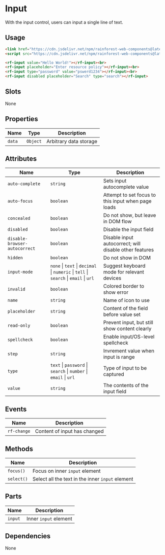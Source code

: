 # Input

With the input control, users can input a single line of text.

## Usage

``` html
<link href="https://cdn.jsdelivr.net/npm/rainforest-web-components@latest/rainforest.css" rel="stylesheet">
<script src="https://cdn.jsdelivr.net/npm/rainforest-web-components@latest/components/input.js" type="module"></script>
```

``` html
<rf-input value="Hello World!"></rf-input><br>
<rf-input placeholder="Enter resource policy"></rf-input><br>
<rf-input type="password" value="pswerd1234"></rf-input><br>
<rf-input disabled placeholder="Search" type="search"></rf-input>    
```

## Slots

None

## Properties

| Name | Type | Description |
| --- | --- | --- |
| `data` | `Object` | Arbitrary data storage |

## Attributes

| Name | Type | Description |
| --- | --- | --- |
| `auto-complete` | `string` | Sets input autocomplete value |
| `auto-focus` | `boolean` | Attempt to set focus to this input when page loads |      
| `concealed` | `boolean` | Do not show, but leave in DOM flow |      
| `disabled` | `boolean` | Disable the input field |
| `disable-browser-autocorrect` | `boolean` | Disable input autocorrect; will disable other features |
| `hidden` | `boolean` | Do not show in DOM |      
| `input-mode` | `none` \| `text` \| `decimal` \|   `numeric` \| `tell` \| `search` \| `email` \| `url` | Suggest keyboard mode for relevant devices |     
| `invalid` | `boolean` | Colored border to show error |      
| `name` | `string` | Name of icon to use |
| `placeholder` | `string` | Content of the field before value set |
| `read-only` | `boolean` | Prevent input, but still show content clearly |      
| `spellcheck` | `boolean` | Enable input/OS-level spellcheck |     
| `step` | `string` | Invrement value when input is range |     
| `type` | `text` \|  `password` \| `search` \| `number` \| `email` \| `url` | Type of input to be captured |      
| `value` | `string` | The contents of the input field |      

## Events

| Name | Description |
| --- | --- |
| `rf-change` | Content of input has changed |

## Methods

| Name | Description |
| --- | --- |
| `focus()` | Focus on inner `input` element |
| `select()` | Select all the text in the inner `input` element |

## Parts

| Name | Description |
| --- | --- |
| `input` | Inner `input` element |

## Dependencies

None
